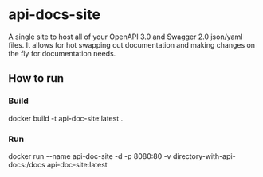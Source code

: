 # api-docs-site

A single site to host all of your OpenAPI 3.0 and Swagger 2.0 json/yaml files. It allows for hot swapping out documentation and making changes on the fly for documentation needs.

## How to run

### Build

docker build -t api-doc-site:latest .

### Run

docker run --name api-doc-site -d -p 8080:80 -v directory-with-api-docs:/docs api-doc-site:latest
